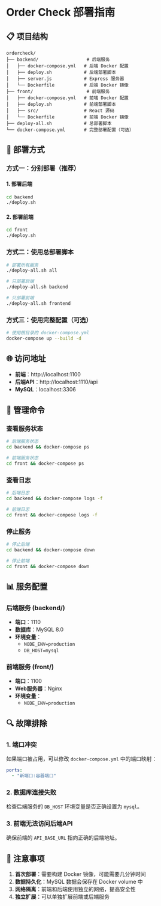 # Order Check 部署指南

## 📋 项目结构

```
ordercheck/
├── backend/                  # 后端服务
│   ├── docker-compose.yml   # 后端 Docker 配置
│   ├── deploy.sh            # 后端部署脚本
│   ├── server.js            # Express 服务器
│   └── Dockerfile           # 后端 Docker 镜像
├── front/                    # 前端服务
│   ├── docker-compose.yml   # 前端 Docker 配置
│   ├── deploy.sh            # 前端部署脚本
│   ├── src/                 # React 源码
│   └── Dockerfile           # 前端 Docker 镜像
├── deploy-all.sh            # 总部署脚本
└── docker-compose.yml       # 完整部署配置（可选）
```

## 🚀 部署方式

### 方式一：分别部署（推荐）

#### 1. 部署后端
```bash
cd backend
./deploy.sh
```

#### 2. 部署前端
```bash
cd front
./deploy.sh
```

### 方式二：使用总部署脚本

```bash
# 部署所有服务
./deploy-all.sh all

# 只部署后端
./deploy-all.sh backend

# 只部署前端
./deploy-all.sh frontend
```

### 方式三：使用完整配置（可选）

```bash
# 使用根目录的 docker-compose.yml
docker-compose up --build -d
```

## 🌐 访问地址

- **前端**：http://localhost:1100
- **后端API**：http://localhost:1110/api
- **MySQL**：localhost:3306

## 🔧 管理命令

### 查看服务状态
```bash
# 后端服务状态
cd backend && docker-compose ps

# 前端服务状态
cd front && docker-compose ps
```

### 查看日志
```bash
# 后端日志
cd backend && docker-compose logs -f

# 前端日志
cd front && docker-compose logs -f
```

### 停止服务
```bash
# 停止后端
cd backend && docker-compose down

# 停止前端
cd front && docker-compose down
```

## 📊 服务配置

### 后端服务 (backend/)
- **端口**：1110
- **数据库**：MySQL 8.0
- **环境变量**：
  - `NODE_ENV=production`
  - `DB_HOST=mysql`

### 前端服务 (front/)
- **端口**：1100
- **Web服务器**：Nginx
- **环境变量**：
  - `NODE_ENV=production`

## 🔍 故障排除

### 1. 端口冲突
如果端口被占用，可以修改 `docker-compose.yml` 中的端口映射：
```yaml
ports:
  - "新端口:容器端口"
```

### 2. 数据库连接失败
检查后端服务的 `DB_HOST` 环境变量是否正确设置为 `mysql`。

### 3. 前端无法访问后端API
确保前端的 `API_BASE_URL` 指向正确的后端地址。

## 📝 注意事项

1. **首次部署**：需要构建 Docker 镜像，可能需要几分钟时间
2. **数据持久化**：MySQL 数据会保存在 Docker volume 中
3. **网络隔离**：前端和后端使用独立的网络，提高安全性
4. **独立扩展**：可以单独扩展前端或后端服务 